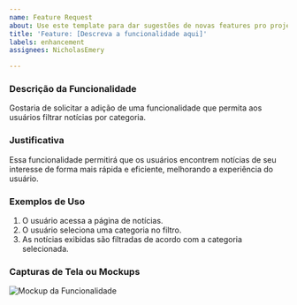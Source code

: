 ```yaml
---
name: Feature Request
about: Use este template para dar sugestões de novas features pro projeto.
title: 'Feature: [Descreva a funcionalidade aqui]'
labels: enhancement
assignees: NicholasEmery

---
```


### Descrição da Funcionalidade
<!-- Descreva a nova funcionalidade de forma clara e concisa. -->
Gostaria de solicitar a adição de uma funcionalidade que permita aos usuários filtrar notícias por categoria.

### Justificativa
<!-- Explique por que essa funcionalidade é necessária e como ela beneficiará os usuários. -->
Essa funcionalidade permitirá que os usuários encontrem notícias de seu interesse de forma mais rápida e eficiente, melhorando a experiência do usuário.

### Exemplos de Uso
<!-- Forneça exemplos de como a funcionalidade será usada. -->
1. O usuário acessa a página de notícias.
2. O usuário seleciona uma categoria no filtro.
3. As notícias exibidas são filtradas de acordo com a categoria selecionada.

### Capturas de Tela ou Mockups
<!-- Se aplicável, adicione capturas de tela ou para ajudar a visualizar a nova funcionalidade. -->
![Mockup da Funcionalidade](URL_da_Imagem)
